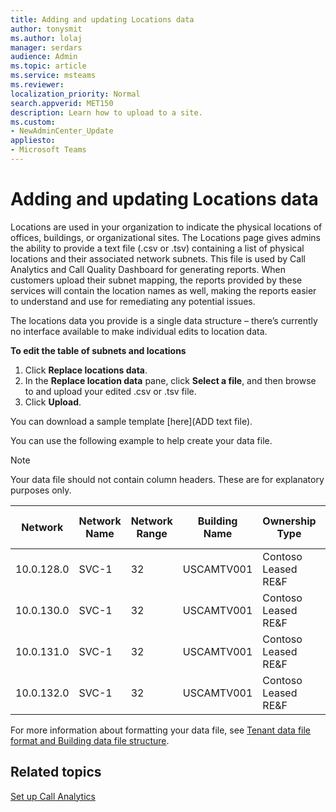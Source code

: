 ```yaml
---
title: Adding and updating Locations data
author: tonysmit
ms.author: lolaj
manager: serdars
audience: Admin
ms.topic: article
ms.service: msteams
ms.reviewer: 
localization_priority: Normal
search.appverid: MET150
description: Learn how to upload to a site.
ms.custom:
- NewAdminCenter_Update
appliesto: 
- Microsoft Teams
---
```


Adding and updating Locations data
============================

Locations are used in your organization to indicate the physical locations of offices, buildings, or organizational sites. The Locations page gives admins the ability to provide a text file (.csv or .tsv) containing a list of physical locations and their associated network subnets. This file is used by Call Analytics and Call Quality Dashboard for generating reports. When customers upload their subnet mapping, the reports provided by these services will contain the location names as well, making the reports easier to understand and use for remediating any potential issues.

The locations data you provide is a single data structure – there’s currently no interface available to make individual edits to location data. 

**To edit the table of subnets and locations**

1. Click **Replace locations data**.
2. In the **Replace location data** pane, click **Select a file**, and then browse to and upload your edited .csv or .tsv file. 
3. Click **Upload**. 


You can download a sample template [here](ADD text file).

You can use the following example to help create your data file. 

> [!NOTE]
> Your data file should not contain column headers. These are for explanatory purposes only. </br>

|Network|Network Name|Network Range|Building Name|Ownership Type|Building Type|Building Office Type|City|Zip Code|Country|State|Region|Inside Corp|Express Route|
|-|-|-|-|-|-|-|-|-|-|-|-|-|-|
|10.0.128.0	|SVC-1|32|USCAMTV001|Contoso Leased RE&F|Office|RE&F|Mountain View|94043|US|CA|US|1|1|
|10.0.130.0	|SVC-1|32|USCAMTV001|Contoso Leased RE&F|Office|RE&F|Mountain View|94043|US|CA|US|1|1|
|10.0.131.0	|SVC-1|32|USCAMTV001|Contoso Leased RE&F|Office|RE&F|Mountain View|94043|US|CA|US|1|1|
|10.0.132.0	|SVC-1|32|USCAMTV001|Contoso Leased RE&F|Office|RE&F|Mountain View|94043|US|CA|US|1|1|


For more information about formatting your data file, see [Tenant data file format and Building data file structure](turning-on-and-using-call-quality-dashboard.md#tenant-data-file-format-and-building-data-file-structure).


## Related topics

[Set up Call Analytics](set-up-call-analytics.md)